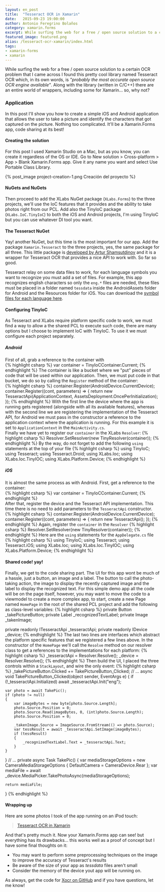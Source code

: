 ```yaml
---
layout: en_post
title:  "Tesseract OCR in Xamarin"
date:   2015-09-23 19:00:00
author: Antonio Feregrino Bolaños
category: xamarin.forms
excerpt: While surfing the web for a free / open source solution to a certain OCR problem that I came across I found this pretty cool library named Tesseract OCR which, in its own words, is "probably the most accurate open source OCR engine available".
featured_image: featured.png
alias: /tesseract-ocr-xamarin/index.html
tags:
- xamarin-forms
- xamarin
---  
```

While surfing the web for a free / open source solution to a certain OCR problem that I came across I found this pretty cool library named Tesseract OCR which, in its own words, is *"probably the most accurate open source OCR engine available"*. Along with the library (written in C/C++) there are an entire world of wrappers, including some for Xamarin... so, why not?  

### Application
In this post I'll show you how to create a simple iOS and Android application that allows the user to take a picture and identify the characters that got captured on the picture. Nothing too complicated. It'll be a Xamarin.Forms app, code sharing at its best!  

#### Creating the solution  
For this post I used Xamarin Studio on a Mac, but as you know, you can create it regardless of the OS or IDE. Go to New solution > Cross-platform > App > Blank Xamarin.Forms app. Give it any name you want and select Use Portable Class Library.

{% post_image project-creation-1.png Creación del proyecto %}  

#### NuGets and NuGets
Then proceed to add the XLabs NuGet package (<code>XLabs.Forms</code>) to the three projects, we'll use the IoC features that it provides and the ability to take photos right from our PCL. Add also the TinyIoC package (<code>XLabs.IoC.TinyIoC</code>) to both the iOS and Android projects, I'm using TinyIoC but you can use whatever DI tool you want.  
  
#### The Tesseract NuGet 
Yay! another NuGet, but this time is the most important for our app. Add the package <code>Xamarin.Tesseract</code> to the three projects, yes, the same package for all three. This little package is <a href="http://shamsutdinov.net/2015/07/01/tesseract-orc-xamarin-part-1/" target="_blank">developed by Artur Shamsutdinov</a> and it is a wrapper for Tesseract OCR that provides a nice API to work with. So far so good.  
  
Tesseract relay on some data files to work, for each language symbols you want to recognize you must add a set of files. For example, this app recognizes english characters so only the <code>eng.*</code> files are needed, these files must be placed in a folder named <code>tessdata</code> inside the AndroidAssets folder for Android and the Resources folder for iOS. You can download the <a href="https://code.google.com/p/tesseract-ocr/downloads/list" target="_blank">symbol files for each language here</a>.

#### Configuring TinyIoC  
As Tesseract and XLabs require platform specific code to work, we must find a way to allow a the shared PCL to execute such code, there are many options but I choose to implement IoC with TinyIoC. To use it we must configure each project separately.  

##### Android
First of all, grab a reference to the container with  
{% highlight csharp %}
var container = TinyIoCContainer.Current;
{% endhighlight %}
The container is like a bucket where we "put" pieces of code that will be used within our application. Then, we must put code in that bucket, we do so by calling the <code>Register</code> method of the container:  
{% highlight csharp %}
container.Register<IDevice>(AndroidDevice.CurrentDevice);
container.Register<ITesseractApi>((cont, parameters) =>
{
	return new TesseractApi(ApplicationContext, AssetsDeployment.OncePerInitialization);
});
{% endhighlight %}
With the first line the device where the app is running gets registered (alongside with all its available features), whereas with the second line we are registering the implementation of the Tesseract API, for Android we must pass in the constructor a reference to the application context where the application is running. For this example it is set to <code>ApplicationContext</code> in the <code>MainActivity.cs</code>.  
Finally we have yet to register our <code>container</code> in the XLabs <code>Resolver</code>:
{% highlight csharp %}
Resolver.SetResolver(new TinyResolver(container));
{% endhighlight %}
By the way, do not forget to add the following <code>using</code> statements at the top of your file
{% highlight csharp %}
using TinyIoC;
using Tesseract;
using Tesseract.Droid;
using XLabs.Ioc;
using XLabs.Ioc.TinyIOC;
using XLabs.Platform.Device;
{% endhighlight %}


##### iOS
It is almost the same process as with Android. First, get a reference to the container:  
{% highlight csharp %}
var container = TinyIoCContainer.Current;
{% endhighlight %}  
After that, register the device and the Tesseract API implementation. This time there is no need to add parameters to the <code>TesseractApi</code> constructor.  
{% highlight csharp %}
container.Register<IDevice>(AndroidDevice.CurrentDevice);
container.Register<ITesseractApi>((cont, parameters) =>
{
	return new TesseractApi();
});
{% endhighlight %}
Again, register the <code>container</code> in the <code>Resolver</code>
{% highlight csharp %}
Resolver.SetResolver(new TinyResolver(container));
{% endhighlight %} 
Here are the <code>using</code> statements for the <code>AppDelegate.cs</code> file
{% highlight csharp %}
using TinyIoC;
using Tesseract;
using Tesseract.iOS;
using XLabs.Ioc;
using XLabs.Ioc.TinyIOC;
using XLabs.Platform.Device;
{% endhighlight %}  

#### Shared code! yay!  
Finally, we get to the code sharing part. The UI for this app wont be much of a hassle, just a button, an image and a label. The button to call the photo-taking action, the image to display the recently captured image and the label to display the recognized text. For this simple demo app all the code will be on the page itself, however, you may want to move the code to a viewmodel to create a more complex app, to start, create a new Page named <code>HomePage</code> in the root of the shared PCL project and add the following as class-level variables:
{% highlight csharp %}
private Button _takePictureButton;
private Label _recognizedTextLabel;
private Image _takenImage;

private readonly ITesseractApi _tesseractApi;
private readonly IDevice _device;
{% endhighlight %}
The last two lines are interfaces which abstract the platform specific features that we registered a few lines above. In the constructor of the <code>HomePage</code> we'll call the <code>Resolve</code> method on our resolver class to get a references to the implementations for each platform:
{% highlight csharp %}
_tesseractApi = Resolver.Resolve<ITesseractApi>();
_device = Resolver.Resolve<IDevice>();
{% endhighlight %}
Then build the UI, I placed the three controls within a <code>StackLayout</code>, and wire the only event:
{% highlight csharp %}
_takePictureButton.Clicked += TakePictureButton_Clicked;
// ...
async void TakePictureButton_Clicked(object sender, EventArgs e)
{
	if (!_tesseractApi.Initialized)
		await _tesseractApi.Init("eng");

	var photo = await TakePic();
	if (photo != null)
	{
		var imageBytes = new byte[photo.Source.Length];
		photo.Source.Position = 0;
		photo.Source.Read(imageBytes, 0, (int)photo.Source.Length);
		photo.Source.Position = 0;

		_takenImage.Source = ImageSource.FromStream(() => photo.Source);
		var tessResult = await _tesseractApi.SetImage(imageBytes);
		if (tessResult)
		{
			_recognizedTextLabel.Text = _tesseractApi.Text;
		}
	}
}
// ...
 private async Task<MediaFile> TakePic()
{
	var mediaStorageOptions = new CameraMediaStorageOptions
	{
		DefaultCamera = CameraDevice.Rear
	};
	var mediaFile = await _device.MediaPicker.TakePhotoAsync(mediaStorageOptions);

	return mediaFile;
}
{% endhighlight %}  

#### Wrapping up
Here are some photos I took of the app running on an iPod touch:
<blockquote class="imgur-embed-pub" lang="en" data-id="a/FFi7b"><a href="//imgur.com/FFi7b">Tesseract OCR in Xamarin</a></blockquote><script async src="//s.imgur.com/min/embed.js" charset="utf-8"></script>

And that's pretty much it. Now your Xamarin.Forms app can see! but everything has its drawbacks... this works well as a proof of concept but I have some final thoughts on it:  

 - You may want to perform some preprocessing techniques on the image to improve the accuracy of Tesseract's results  
 - Be aware of the size of your app as *tessdata* files aren't small  
 - Consider the memory of the device yout app will be running on.  
 
 As always, get the code for [Xocr on GitHub](https://github.com/fferegrino/xocr) and if you have questions, let me know!
